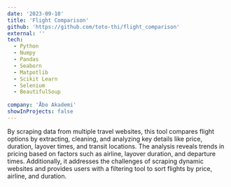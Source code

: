 ```yaml
---
date: '2023-09-10'
title: 'Flight Comparison'
github: 'https://github.com/toto-thi/flight_comparison'
external: ''
tech:
  - Python
  - Numpy
  - Pandas
  - Seaborn
  - Matpotlib
  - Scikit Learn
  - Selenium
  - BeautifulSoup
  
company: 'Åbo Akademi'
showInProjects: false
---
```


By scraping data from multiple travel websites, this tool compares flight options by extracting, cleaning, and analyzing key details like price, duration, layover times, and transit locations. The analysis reveals trends in pricing based on factors such as airline, layover duration, and departure times. Additionally, it addresses the challenges of scraping dynamic websites and provides users with a filtering tool to sort flights by price, airline, and duration.
